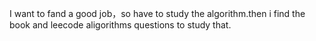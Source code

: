 I want to fand a good job，so have to study the algorithm.then i find the book <Introduction to algorithms Third edition> and leecode aligorithms questions to study that.
